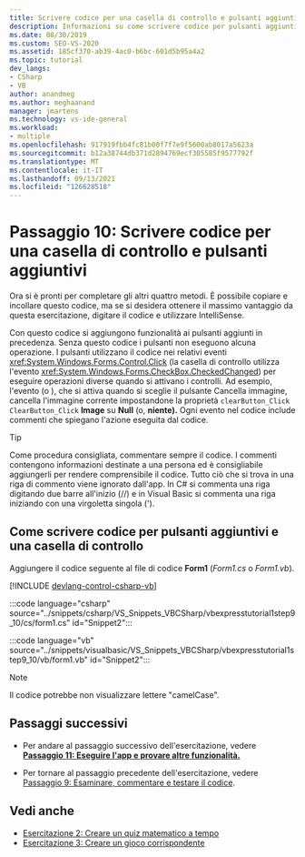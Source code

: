 ```yaml
---
title: Scrivere codice per una casella di controllo e pulsanti aggiuntivi
description: Informazioni su come scrivere codice per pulsanti aggiuntivi e una casella di controllo nell'esercitazione creare un visualizzatore di immagini.
ms.date: 08/30/2019
ms.custom: SEO-VS-2020
ms.assetid: 185cf370-ab39-4ac0-b6bc-601d5b95a4a2
ms.topic: tutorial
dev_langs:
- CSharp
- VB
author: anandmeg
ms.author: meghaanand
manager: jmartens
ms.technology: vs-ide-general
ms.workload:
- multiple
ms.openlocfilehash: 917919fbb4fc81b00f7f7e9f5600ab8017a5623a
ms.sourcegitcommit: b12a38744db371d2894769ecf305585f9577792f
ms.translationtype: MT
ms.contentlocale: it-IT
ms.lasthandoff: 09/13/2021
ms.locfileid: "126628518"
---
```

# <a name="step-10-write-code-for-additional-buttons-and-a-check-box"></a>Passaggio 10: Scrivere codice per una casella di controllo e pulsanti aggiuntivi

Ora si è pronti per completare gli altri quattro metodi. È possibile copiare e incollare questo codice, ma se si desidera ottenere il massimo vantaggio da questa esercitazione, digitare il codice e utilizzare IntelliSense.

Con questo codice si aggiungono funzionalità ai pulsanti aggiunti in precedenza. Senza questo codice i pulsanti non eseguono alcuna operazione. I pulsanti utilizzano il codice nei relativi eventi <xref:System.Windows.Forms.Control.Click> (la casella di controllo utilizza l'evento <xref:System.Windows.Forms.CheckBox.CheckedChanged>) per eseguire operazioni diverse quando si attivano i controlli. Ad esempio, l'evento (o ), che si attiva quando si sceglie il pulsante Cancella immagine, cancella l'immagine corrente impostandone la proprietà `clearButton_Click` `ClearButton_Click` **Image** su **Null** (o, **niente).**  Ogni evento nel codice include commenti che spiegano l'azione eseguita dal codice.

> [!TIP]
> Come procedura consigliata, commentare sempre il codice. I commenti contengono informazioni destinate a una persona ed è consigliabile aggiungerli per rendere comprensibile il codice. Tutto ciò che si trova in una riga di commento viene ignorato dall'app. In C# si commenta una riga digitando due barre all'inizio (//) e in Visual Basic si commenta una riga iniziando con una virgoletta singola (').

## <a name="how-to-write-code-for-additional-buttons-and-a-check-box"></a>Come scrivere codice per pulsanti aggiuntivi e una casella di controllo

Aggiungere il codice seguente al file di codice **Form1** (*Form1.cs* o *Form1.vb*).

  [!INCLUDE [devlang-control-csharp-vb](./includes/devlang-control-csharp-vb.md)]

  :::code language="csharp" source="../snippets/csharp/VS_Snippets_VBCSharp/vbexpresstutorial1step9_10/cs/form1.cs" id="Snippet2":::

  :::code language="vb" source="../snippets/visualbasic/VS_Snippets_VBCSharp/vbexpresstutorial1step9_10/vb/form1.vb" id="Snippet2":::

> [!NOTE]
> Il codice potrebbe non visualizzare lettere "camelCase".

## <a name="next-steps"></a>Passaggi successivi

* Per andare al passaggio successivo dell'esercitazione, vedere **[Passaggio 11: Eseguire l'app e provare altre funzionalità.](../ide/step-11-run-your-program-and-try-other-features.md)**

* Per tornare al passaggio precedente dell'esercitazione, vedere [Passaggio 9: Esaminare, commentare e testare il codice](../ide/step-9-review-comment-and-test-your-code.md).

## <a name="see-also"></a>Vedi anche

* [Esercitazione 2: Creare un quiz matematico a tempo](tutorial-2-create-a-timed-math-quiz.md)
* [Esercitazione 3: Creare un gioco corrispondente](tutorial-3-create-a-matching-game.md)
